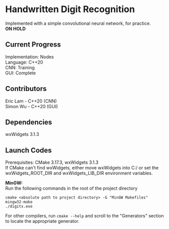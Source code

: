 # Handwritten Digit Recognition
Implemented with a simple convolutional neural network, for practice.  
**ON HOLD**  
## Current Progress
Implementation: Nodes  
Language: C++20  
CNN: Training  
GUI: Complete
## Contributors
Eric Lam - C++20 (CNN)  
Simon Wu - C++20 (GUI)  
## Dependencies
wxWidgets 3.1.3
## Launch Codes
Prerequisites: CMake 3.17.3, wxWidgets 3.1.3  
If CMake can't find wxWidgets, either move wxWidgets into C:/ or set the wxWidgets_ROOT_DIR and wxWidgets_LIB_DIR environment variables.

**MinGW:**  
Run the following commands in the root of the project directory
```
cmake <absolute path to project directory> -G "MinGW Makefiles"
mingw32-make 
./digits.exe
```
For other compilers, run `cmake --help` and scroll to the "Generators" section to locate the appropriate generator.
